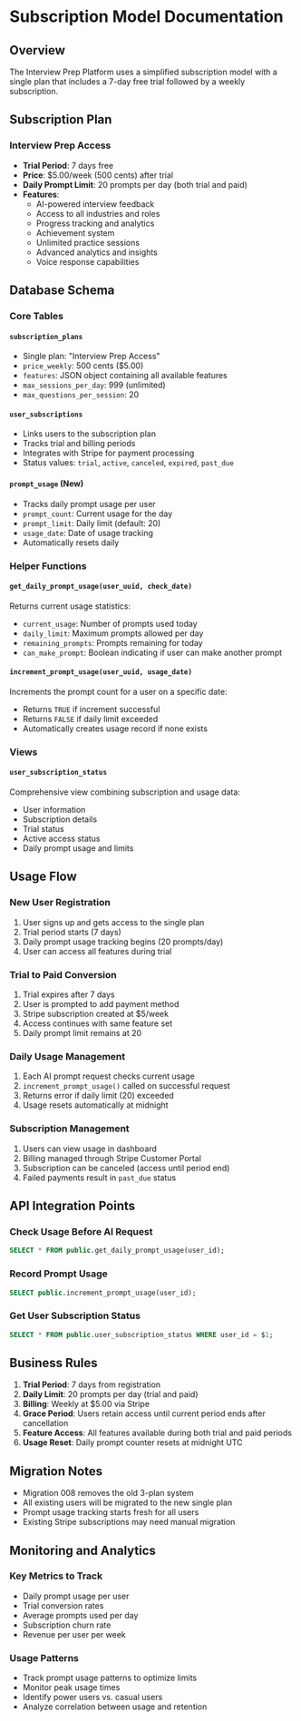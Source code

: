# Subscription Model Documentation

## Overview

The Interview Prep Platform uses a simplified subscription model with a single plan that includes a 7-day free trial followed by a weekly subscription.

## Subscription Plan

### Interview Prep Access
- **Trial Period**: 7 days free
- **Price**: $5.00/week (500 cents) after trial
- **Daily Prompt Limit**: 20 prompts per day (both trial and paid)
- **Features**:
  - AI-powered interview feedback
  - Access to all industries and roles
  - Progress tracking and analytics
  - Achievement system
  - Unlimited practice sessions
  - Advanced analytics and insights
  - Voice response capabilities

## Database Schema

### Core Tables

#### `subscription_plans`
- Single plan: "Interview Prep Access"
- `price_weekly`: 500 cents ($5.00)
- `features`: JSON object containing all available features
- `max_sessions_per_day`: 999 (unlimited)
- `max_questions_per_session`: 20

#### `user_subscriptions`
- Links users to the subscription plan
- Tracks trial and billing periods
- Integrates with Stripe for payment processing
- Status values: `trial`, `active`, `canceled`, `expired`, `past_due`

#### `prompt_usage` (New)
- Tracks daily prompt usage per user
- `prompt_count`: Current usage for the day
- `prompt_limit`: Daily limit (default: 20)
- `usage_date`: Date of usage tracking
- Automatically resets daily

### Helper Functions

#### `get_daily_prompt_usage(user_uuid, check_date)`
Returns current usage statistics:
- `current_usage`: Number of prompts used today
- `daily_limit`: Maximum prompts allowed per day
- `remaining_prompts`: Prompts remaining for today
- `can_make_prompt`: Boolean indicating if user can make another prompt

#### `increment_prompt_usage(user_uuid, usage_date)`
Increments the prompt count for a user on a specific date:
- Returns `TRUE` if increment successful
- Returns `FALSE` if daily limit exceeded
- Automatically creates usage record if none exists

### Views

#### `user_subscription_status`
Comprehensive view combining subscription and usage data:
- User information
- Subscription details
- Trial status
- Active access status
- Daily prompt usage and limits

## Usage Flow

### New User Registration
1. User signs up and gets access to the single plan
2. Trial period starts (7 days)
3. Daily prompt usage tracking begins (20 prompts/day)
4. User can access all features during trial

### Trial to Paid Conversion
1. Trial expires after 7 days
2. User is prompted to add payment method
3. Stripe subscription created at $5/week
4. Access continues with same feature set
5. Daily prompt limit remains at 20

### Daily Usage Management
1. Each AI prompt request checks current usage
2. `increment_prompt_usage()` called on successful request
3. Returns error if daily limit (20) exceeded
4. Usage resets automatically at midnight

### Subscription Management
1. Users can view usage in dashboard
2. Billing managed through Stripe Customer Portal
3. Subscription can be canceled (access until period end)
4. Failed payments result in `past_due` status

## API Integration Points

### Check Usage Before AI Request
```sql
SELECT * FROM public.get_daily_prompt_usage(user_id);
```

### Record Prompt Usage
```sql
SELECT public.increment_prompt_usage(user_id);
```

### Get User Subscription Status
```sql
SELECT * FROM public.user_subscription_status WHERE user_id = $1;
```

## Business Rules

1. **Trial Period**: 7 days from registration
2. **Daily Limit**: 20 prompts per day (trial and paid)
3. **Billing**: Weekly at $5.00 via Stripe
4. **Grace Period**: Users retain access until current period ends after cancellation
5. **Feature Access**: All features available during both trial and paid periods
6. **Usage Reset**: Daily prompt counter resets at midnight UTC

## Migration Notes

- Migration 008 removes the old 3-plan system
- All existing users will be migrated to the new single plan
- Prompt usage tracking starts fresh for all users
- Existing Stripe subscriptions may need manual migration

## Monitoring and Analytics

### Key Metrics to Track
- Daily prompt usage per user
- Trial conversion rates
- Average prompts used per day
- Subscription churn rate
- Revenue per user per week

### Usage Patterns
- Track prompt usage patterns to optimize limits
- Monitor peak usage times
- Identify power users vs. casual users
- Analyze correlation between usage and retention